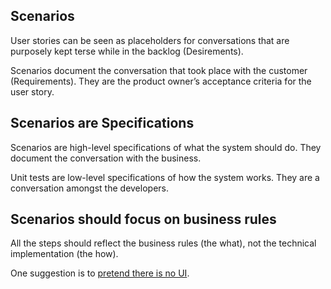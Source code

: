 ## Scenarios
User stories can be seen as placeholders for conversations that are purposely kept terse while in the backlog (Desirements). 

Scenarios document the conversation that took place with the customer (Requirements). They are the product owner’s acceptance criteria for the user story. 

## Scenarios are Specifications
Scenarios are high-level specifications of what the system should do. They document the conversation with the business. 

Unit tests are low-level specifications of how the system works. They are a conversation amongst the developers. 

## Scenarios should focus on business rules
All the steps should reflect the business rules (the what), not the technical implementation (the how). 

One suggestion is to [pretend there is no UI](http://itsadeliverything.com/declarative-vs-imperative-gherkin-scenarios-for-cucumber).